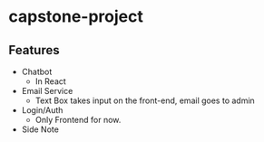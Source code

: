 # capstone-project

## Features
* Chatbot
    * In React
* Email Service
    * Text Box takes input on the front-end, email goes to admin
* Login/Auth
    * Only Frontend for now.
* Side Note
    